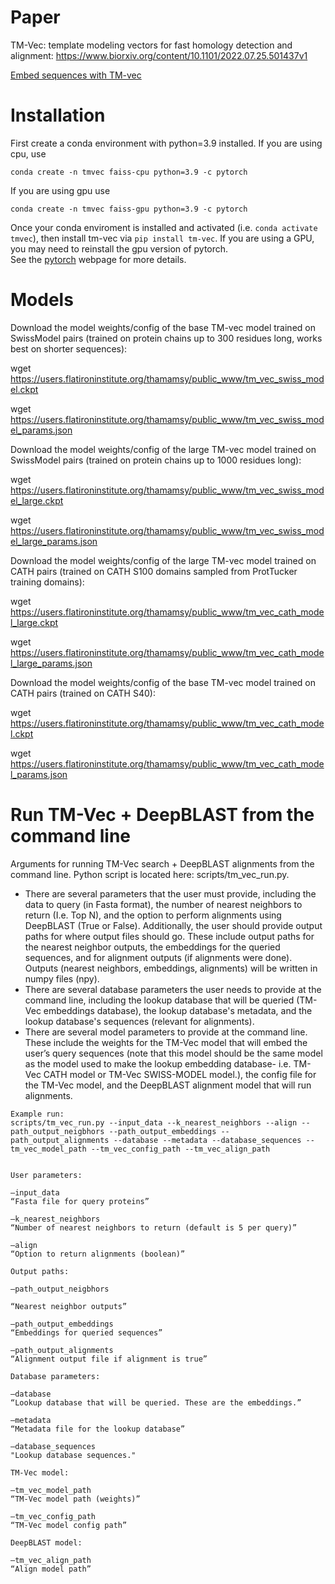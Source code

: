 # Paper
TM-Vec: template modeling vectors for fast homology detection and alignment: https://www.biorxiv.org/content/10.1101/2022.07.25.501437v1

[Embed sequences with TM-vec](https://colab.research.google.com/github/tymor22/tm-vec/blob/master/Embed_sequences_using_TM_Vec.ipynb)

# Installation

First create a conda environment with python=3.9 installed.  If you are using cpu, use

`conda create -n tmvec faiss-cpu python=3.9 -c pytorch`

If you are using gpu use

`conda create -n tmvec faiss-gpu python=3.9 -c pytorch`

Once your conda enviroment is installed and activated (i.e. `conda activate tmvec`), then install tm-vec via
`pip install tm-vec`. If you are using a GPU, you may need to reinstall the gpu version of pytorch.  
See the [pytorch](https://pytorch.org/) webpage for more details.

# Models
Download the model weights/config of the base TM-vec model trained on SwissModel pairs (trained on protein chains up to 300 residues long, works best on shorter sequences):

wget https://users.flatironinstitute.org/thamamsy/public_www/tm_vec_swiss_model.ckpt

wget https://users.flatironinstitute.org/thamamsy/public_www/tm_vec_swiss_model_params.json

Download the model weights/config of the large TM-vec model trained on SwissModel pairs (trained on protein chains up to 1000 residues long):

wget https://users.flatironinstitute.org/thamamsy/public_www/tm_vec_swiss_model_large.ckpt

wget https://users.flatironinstitute.org/thamamsy/public_www/tm_vec_swiss_model_large_params.json

Download the model weights/config of the large TM-vec model trained on CATH pairs (trained on CATH S100 domains sampled from ProtTucker training domains):

wget https://users.flatironinstitute.org/thamamsy/public_www/tm_vec_cath_model_large.ckpt

wget https://users.flatironinstitute.org/thamamsy/public_www/tm_vec_cath_model_large_params.json


Download the model weights/config of the base TM-vec model trained on CATH pairs (trained on CATH S40):

wget https://users.flatironinstitute.org/thamamsy/public_www/tm_vec_cath_model.ckpt

wget https://users.flatironinstitute.org/thamamsy/public_www/tm_vec_cath_model_params.json



# Run TM-Vec + DeepBLAST from the command line

Arguments for running TM-Vec search + DeepBLAST alignments from the command line. Python script is located here: scripts/tm_vec_run.py.

- There are several parameters that the user must provide, including the data to query (in Fasta format), the number of nearest neighbors to return (I️.e. Top N), and the option to perform alignments using DeepBLAST (True or False).  Additionally, the user should provide output paths for where output files should go. These include output paths for the nearest neighbor outputs, the embeddings for the queried sequences, and for alignment outputs (if alignments were done). Outputs (nearest neighbors, embeddings, alignments) will be written in numpy files (npy). 
- There are several database parameters the user needs to provide at the command line, including the lookup database that will be queried (TM-Vec embeddings database), the lookup database's metadata, and the lookup database's sequences (relevant for alignments). 
- There are several model parameters to provide at the command line. These include the weights for the TM-Vec model that will embed the user’s query sequences (note that this model should be the same model as the model used to make the lookup embedding database- i.e. TM-Vec CATH model or TM-Vec SWISS-MODEL model.), the config file for the TM-Vec model, and the DeepBLAST alignment model that will run alignments. 

```
Example run:
scripts/tm_vec_run.py --input_data --k_nearest_neighbors --align --path_output_neigbhors --path_output_embeddings --path_output_alignments --database --metadata --database_sequences --tm_vec_model_path --tm_vec_config_path --tm_vec_align_path


User parameters:

—input_data
“Fasta file for query proteins”

—k_nearest_neighbors
“Number of nearest neighbors to return (default is 5 per query)”

—align
“Option to return alignments (boolean)”

Output paths:

—path_output_neigbhors

“Nearest neighbor outputs”

—path_output_embeddings
“Embeddings for queried sequences”

—path_output_alignments
“Alignment output file if alignment is true”

Database parameters:

—database
“Lookup database that will be queried. These are the embeddings.” 

—metadata
“Metadata file for the lookup database”

—database_sequences
"Lookup database sequences."

TM-Vec model:

—tm_vec_model_path
“TM-Vec model path (weights)”

—tm_vec_config_path
“TM-Vec model config path”

DeepBLAST model:

—tm_vec_align_path
“Align model path”
```




